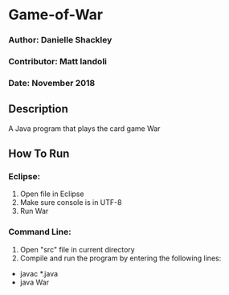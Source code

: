 # Game-of-War
### Author: Danielle Shackley
### Contributor: Matt Iandoli
### Date: November 2018

## Description
A Java program that plays the card game War

## How To Run
### Eclipse:
1. Open file in Eclipse
2. Make sure console is in UTF-8
3. Run War

### Command Line:
1. Open "src" file in current directory
2. Compile and run the program by entering the following lines:
* javac *.java
* java War
